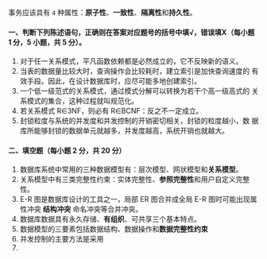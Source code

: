 事务应该具有 `4` 种属性：**原子性**、**一致性**、**隔离性**和**持久性**。

#### 一、判断下列陈述语句，正确则在答案对应题号的括号中填√，错误填Х（每小题 1 分，5 小题，共 5 分）。

1. 对于任一关系模式，平凡函数依赖都是必然成立的，它不反映新的语义。
2. 当表的数据量比较大时，查询操作会比较耗时，建立索引是加快查询速度的
有效手段。因此，在设计数据库时，应尽可能多地创建索引。
3. 一个低一级范式的关系模式，通过模式分解可以转换为若干个高一级高式的
关系模式的集合，这种过程就叫规范化。
4. 若关系模式 R∈3NF，则必有 R∈BCNF：反之不一定成立。
5. 封锁粒度与系统的并发度和并发控制的开销密切相关，封锁的粒度越小，数
据库所能够封锁的数据单元就越多，并发度越高，系统开销也就越大。

#### 二、填空题（每小题 2 分，共 20 分）

1. 数据库系统中常用的三种数据模型有：层次模型、网状模型和**关系模型**。
2. 关系模型中有三类完整性约束：实体完整性、**参照完整性**和用户自定义完整性。
3. E-R 图是数据库设计的工具之一，局部 ER 图合并成全局 E-R 图时可能出现属性冲突 **结构冲突** 命名冲突等合并冲突。
4. 数据库数据具有永久存储、**有组织**、可共享三个基本特点。
5. 数据模型的三要素包括数据结构、数据操作和**数据完整性约束**
6. 并发控制的主要方法是采用
7. 